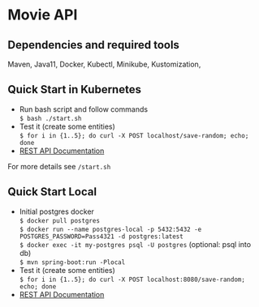 # Movie API

## Dependencies and required tools
Maven, Java11, Docker, Kubectl, Minikube, Kustomization, 

## Quick Start in Kubernetes
* Run bash script and follow commands  
`$ bash ./start.sh`  
* Test it (create some entities)  
`$ for i in {1..5}; do curl -X POST localhost/save-random; echo; done`
* [REST API Documentation](http://localhost/swagger-ui.html)


For more details see `/start.sh` 

## Quick Start Local
* Initial postgres docker  
`$ docker pull postgres`  
`$ docker run --name postgres-local -p 5432:5432 -e POSTGRES_PASSWORD=Pass4321 -d postgres:latest`  
`$ docker exec -it my-postgres psql -U postgres` (optional: psql into db)  
`$ mvn spring-boot:run -Plocal`
* Test it (create some entities)  
`$ for i in {1..5}; do curl -X POST localhost:8080/save-random; echo; done`  
* [REST API Documentation](http://localhost:8080/swagger-ui.html)  
